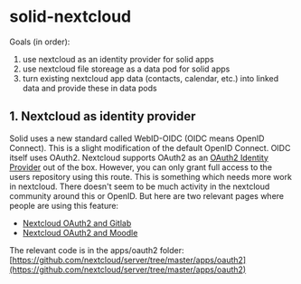 # solid-nextcloud

Goals (in order): 
1. use nextcloud as an identity provider for solid apps
2. use nextcloud file storeage as a data pod for solid apps
3. turn existing nextcloud app data (contacts, calendar, etc.) into linked data and provide these in data pods

## 1. Nextcloud as identity provider
Solid uses a new standard called WebID-OIDC (OIDC means OpenID Connect). This is a slight modification of the default OpenID Connect. OIDC itself uses OAuth2.
Nextcloud supports OAuth2 as an [OAuth2 Identity Provider](https://docs.nextcloud.com/server/latest/admin_manual/configuration_server/oauth2.html) out of the box. However, you can only grant full access to the users repository using this route. This is something which needs more work in nextcloud.
There doesn't seem to be much activity in the nextcloud community around this or OpenID. But here are two relevant pages where people are using this feature:

- [Nextcloud OAuth2 and Gitlab](https://www.claudiuscoenen.de/2018/10/oauth2-with-nextcloud-provider-and-gitlab-client/)
- [Nextcloud OAuth2 and Moodle](https://docs.moodle.org/36/en/OAuth_2_Nextcloud_service)

The relevant code is in the apps/oauth2 folder: [https://github.com/nextcloud/server/tree/master/apps/oauth2](https://github.com/nextcloud/server/tree/master/apps/oauth2)